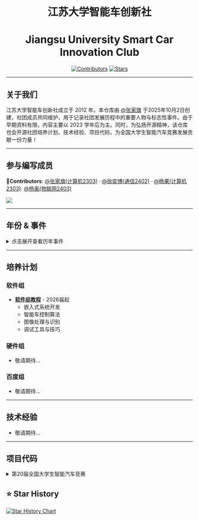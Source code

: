 <div align="center">

# 江苏大学智能车创新社
# Jiangsu University Smart Car Innovation Club

[![Contributors](https://img.shields.io/github/contributors/Sengokuuuu/UJS-Intelligent-Vehicle-Innovation-Club)](https://github.com/Sengokuuuu/UJS-Intelligent-Vehicle-Innovation-Club/graphs/contributors) [![Stars](https://img.shields.io/github/stars/Sengokuuuu/UJS-Intelligent-Vehicle-Innovation-Club)](https://github.com/Sengokuuuu/UJS-Intelligent-Vehicle-Innovation-Club/stargazers)

</div>

---

## 关于我们

江苏大学智能车创新社成立于 2012 年。本仓库由 [@张家旗](https://github.com/Sengokuuuu) 于2025年10月2日创建，社团成员共同维护，用于记录社团发展历程中的重要人物与标志性事件。由于早期资料有限，内容主要以 2023 学年后为主。同时，为弘扬开源精神，该仓库也会开源社团培养计划、技术经验、项目代码，为全国大学生智能汽车竞赛发展贡献一份力量！

---

## 参与编写成员

**🦉Contributors**: [@张家旗(计算机2303)](https://github.com/Sengokuuuu) · [@徐奕博(通信2402)](https://github.com/XCMB-haochi) · [@杨果(计算机2303)](https://github.com/Rcheeseburger)· [@杨奥(物联网2403)](https://github.com/evil0knight)

<a href="https://github.com/Sengokuuuu/UJS-Smart-Car-Innovation-Club/graphs/contributors">
  <img src="https://contrib.rocks/image?repo=Sengokuuuu/UJS-Smart-Car-Innovation-Club" />
</a>

---

## 年份 & 事件

<details>
<summary>点击展开查看历年事件</summary>

### 2012学年
### 2012年××月××日
🎉🎊**江苏大学智能车创新社成立!!!** 🎊🎉

### 2013学年

### 2014学年

### 2015学年

### 2016学年

### 2017学年

### 2018学年

### 2019学年

### 2020学年

### 2021学年

### 2022学年

### 2023学年


### 2024学年

#### 👥 主要成员

|&emsp;&emsp;&emsp;&emsp; **社长** &emsp;&emsp;&emsp;&emsp; |&emsp;&emsp;&emsp;&emsp; **副社长** &emsp;&emsp;&emsp;&emsp; |&emsp;&emsp;&emsp;&emsp; **团支书** &emsp;&emsp;&emsp;&emsp;|
|:------:|:------:|:------:|
| **张家旗** | **随一鹏** | **杨果** | 

### 2025学年
#### 👥 主要成员

|&emsp;&emsp;&emsp; **社长** &emsp;&emsp;&emsp;|&emsp;&emsp;&emsp; **副社长** &emsp;&emsp;&emsp;|&emsp;&emsp;&emsp; **团支书** &emsp;&emsp;&emsp;|&emsp;&emsp;&emsp; **软件组组长** &emsp;&emsp;&emsp;|
|:------:|:------:|:------:|:------:|
| **王浩民** | **卢帅** | **王一卜** | **徐奕博** |

</details>

---

## 培养计划

### 软件组
- [**软件组教程**](./docs/tutorials/software/) - 2026届起
  - 嵌入式系统开发
  - 智能车控制算法
  - 图像处理与识别
  - 调试工具与技巧

### 硬件组
- 敬请期待...

### 百度组
- 敬请期待...

---

## 技术经验

- 敬请期待...

---

## 项目代码

<details>
<summary>第20届全国大学生智能汽车竞赛</summary>

<details>
<summary>智能视觉组</summary>

**组员**：[@徐奕博](https://github.com/XCMB-haochi)（通信2402，软件）· 王浩民（电信2403，软件）· 严俊涵（测控2502，硬件）

- [**分类训练项目**](https://github.com/XCMB-haochi/Classify_Train_Proj_RELEASE) - 图像分类训练相关代码
- [**智能车主控代码**](https://github.com/XCMB-haochi/SmartCar20TH_SV_RELEASE) - 智能车控制系统代码

</details>

<details>
<summary>平衡轮腿组</summary>

**组员**：[@杨奥](https://github.com/evil0knight)（物联网2403，软件）

- [**JSU_Infin0**](https://github.com/evil0knight/JSU_Infin0.git) - 省2代码备份,包含前期寒假备赛日记,本人智寡才轻,其中滋味,需后人自我体会

</details>

</details>

## ⭐️ Star History

[![Star History Chart](https://api.star-history.com/svg?repos=UJS-Smart-Car-Innovation-Club/UJS-Smart-Car-Innovation-Club&type=Date)](https://www.star-history.com/#UJS-Smart-Car-Innovation-Club/UJS-Smart-Car-Innovation-Club&Date)
